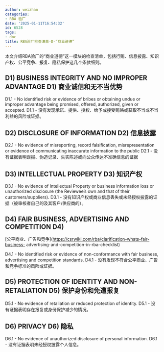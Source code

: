 ```yaml
---
author: weizhan
categories:
- RBA 验厂
date: '2025-01-11T16:54:32'
id: 6528
tags:
- doc
title: RBA验厂检查清单-D-“商业道德”
---
```


本文介绍RBA验厂的“商业道德”这一模块的检查清单，包括行贿、信息披露、知识产权、公平竞争、报复、隐私保护这几个条款细则。

## D1) BUSINESS INTEGRITY AND NO IMPROPER ADVANTAGE D1) 商业诚信和无不当优势

D1.1 - No identified risk or evidence of bribes or obtaining undue or improper
advantage being promised, offered, authorized, given or accepted. D1.1 -
没有发现承诺、提供、授权、给予或接受贿赂或获取不当或不当利益的风险或证据。

## D2) DISCLOSURE OF INFORMATION D2) 信息披露

D2.1 - No evidence of misreporting, record falsification, misrepresentation or
evidence of communicating inaccurate information to the public D2.1 -
没有证据表明误报、伪造记录、失实陈述或向公众传达不准确信息的证据

## D3) INTELLECTUAL PROPERTY D3) 知识产权

D3.1 - No evidence of Intellectual Property or business information loss or
unauthorized disclosure (the Reviewee’s own and that of their
customers/suppliers). D3.1 - 没有知识产权或商业信息丢失或未经授权披露的证据（被审核者自己的及其客户/供应商的）。

## D4) FAIR BUSINESS, ADVERTISING AND COMPETITION D4)
[公平商业、广告和竞争](https://csrwiki.com/rba/clarification-whats-fair-business-
advertising-and-competition-in-rba-checklist)

D4.1 - No identified risk or evidence of non-conformance with fair business,
advertising and competition standards. D4.1 - 没有发现不符合公平商业、广告和竞争标准的风险或证据。

## D5) PROTECTION OF IDENTITY AND NON-RETALIATION D5) 保护身份和免遭报复

D5.1 - No evidence of retaliation or reduced protection of identity. D5.1 -
没有证据表明存在报复或身份保护减少的情况。

## D6) PRIVACY D6) 隐私

D6.1 - No evidence of unauthorized disclosure of personal information. D6.1 -
没有证据表明未经授权披露个人信息。


